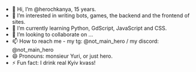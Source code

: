 - 👋 Hi, I’m @herochkanya, 15 years.
- 👀 I’m interested in writing bots, games, the backend and the frontend of sites.
- 🌱 I’m currently learning Python, GdScript, JavaScript and CSS.
- 💞️ I’m looking to collaborate on ...
- 📫 How to reach me -
  my tg: @not_main_hero /
  my discord: @not_main_hero
- 😄 Pronouns: monsieur Yuri, or just hero.
- ⚡ Fun fact: I drink real Kyiv kvass!

<!---
herochkanya/herochkanya is a ✨ special ✨ repository because its `README.md` (this file) appears on your GitHub profile.
You can click the Preview link to take a look at your changes.
--->
